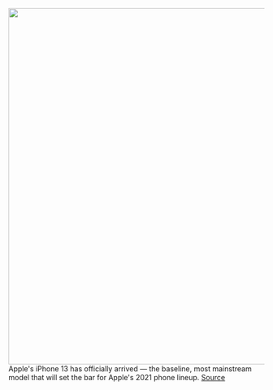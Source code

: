 <img src='https://cdn.vox-cdn.com/thumbor/Q6eFZYyk-6yzR4abkbTI2zF_cTs=/0x0:1660x926/1200x0/filters:focal(0x0:1660x926):no_upscale()/cdn.vox-cdn.com/uploads/chorus_asset/file/22850282/Screen_Shot_2021_09_14_at_1.41.05_PM.png' width='700px' /><br/>
Apple's iPhone 13 has officially arrived — the baseline, most mainstream model that will set the bar for Apple's 2021 phone lineup.
<a href='https://www.theverge.com/2021/9/14/22666802/iphone-13-specs-price-release-date-apple-camera'> Source <a/>